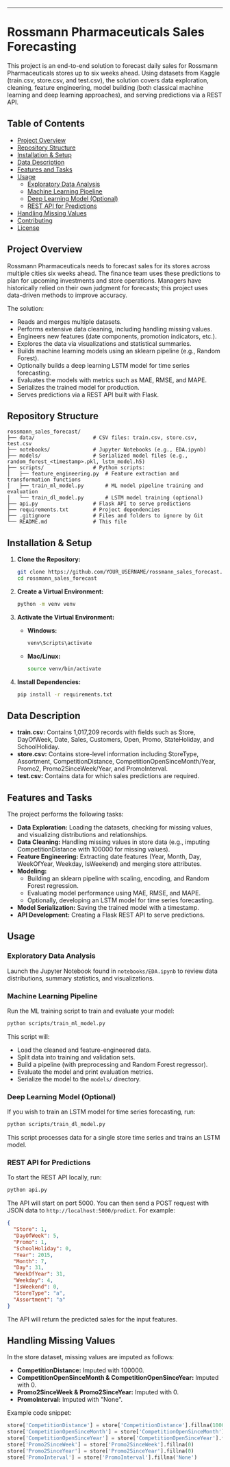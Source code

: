 ---

# Rossmann Pharmaceuticals Sales Forecasting

This project is an end-to-end solution to forecast daily sales for Rossmann Pharmaceuticals stores up to six weeks ahead. Using datasets from Kaggle (train.csv, store.csv, and test.csv), the solution covers data exploration, cleaning, feature engineering, model building (both classical machine learning and deep learning approaches), and serving predictions via a REST API.

## Table of Contents

- [Project Overview](#project-overview)
- [Repository Structure](#repository-structure)
- [Installation & Setup](#installation--setup)
- [Data Description](#data-description)
- [Features and Tasks](#features-and-tasks)
- [Usage](#usage)
  - [Exploratory Data Analysis](#exploratory-data-analysis)
  - [Machine Learning Pipeline](#machine-learning-pipeline)
  - [Deep Learning Model (Optional)](#deep-learning-model-optional)
  - [REST API for Predictions](#rest-api-for-predictions)
- [Handling Missing Values](#handling-missing-values)
- [Contributing](#contributing)
- [License](#license)

## Project Overview

Rossmann Pharmaceuticals needs to forecast sales for its stores across multiple cities six weeks ahead. The finance team uses these predictions to plan for upcoming investments and store operations. Managers have historically relied on their own judgment for forecasts; this project uses data-driven methods to improve accuracy.

The solution:
- Reads and merges multiple datasets.
- Performs extensive data cleaning, including handling missing values.
- Engineers new features (date components, promotion indicators, etc.).
- Explores the data via visualizations and statistical summaries.
- Builds machine learning models using an sklearn pipeline (e.g., Random Forest).
- Optionally builds a deep learning LSTM model for time series forecasting.
- Evaluates the models with metrics such as MAE, RMSE, and MAPE.
- Serializes the trained model for production.
- Serves predictions via a REST API built with Flask.

## Repository Structure

```
rossmann_sales_forecast/
├── data/                   # CSV files: train.csv, store.csv, test.csv
├── notebooks/              # Jupyter Notebooks (e.g., EDA.ipynb)
├── models/                 # Serialized model files (e.g., random_forest_<timestamp>.pkl, lstm_model.h5)
├── scripts/                # Python scripts:
│   ├── feature_engineering.py  # Feature extraction and transformation functions
│   ├── train_ml_model.py       # ML model pipeline training and evaluation
│   └── train_dl_model.py       # LSTM model training (optional)
├── api.py                  # Flask API to serve predictions
├── requirements.txt        # Project dependencies
├── .gitignore              # Files and folders to ignore by Git
└── README.md               # This file
```

## Installation & Setup

1. **Clone the Repository:**

   ```bash
   git clone https://github.com/YOUR_USERNAME/rossmann_sales_forecast.git
   cd rossmann_sales_forecast
   ```

2. **Create a Virtual Environment:**

   ```bash
   python -m venv venv
   ```

3. **Activate the Virtual Environment:**

   - **Windows:**
     ```bash
     venv\Scripts\activate
     ```
   - **Mac/Linux:**
     ```bash
     source venv/bin/activate
     ```

4. **Install Dependencies:**

   ```bash
   pip install -r requirements.txt
   ```

## Data Description

- **train.csv:** Contains 1,017,209 records with fields such as Store, DayOfWeek, Date, Sales, Customers, Open, Promo, StateHoliday, and SchoolHoliday.
- **store.csv:** Contains store-level information including StoreType, Assortment, CompetitionDistance, CompetitionOpenSinceMonth/Year, Promo2, Promo2SinceWeek/Year, and PromoInterval.
- **test.csv:** Contains data for which sales predictions are required.

## Features and Tasks

The project performs the following tasks:
- **Data Exploration:** Loading the datasets, checking for missing values, and visualizing distributions and relationships.
- **Data Cleaning:** Handling missing values in store data (e.g., imputing CompetitionDistance with 100000 for missing values).
- **Feature Engineering:** Extracting date features (Year, Month, Day, WeekOfYear, Weekday, IsWeekend) and merging store attributes.
- **Modeling:**
  - Building an sklearn pipeline with scaling, encoding, and Random Forest regression.
  - Evaluating model performance using MAE, RMSE, and MAPE.
  - Optionally, developing an LSTM model for time series forecasting.
- **Model Serialization:** Saving the trained model with a timestamp.
- **API Development:** Creating a Flask REST API to serve predictions.

## Usage

### Exploratory Data Analysis

Launch the Jupyter Notebook found in `notebooks/EDA.ipynb` to review data distributions, summary statistics, and visualizations.

### Machine Learning Pipeline

Run the ML training script to train and evaluate your model:

```bash
python scripts/train_ml_model.py
```

This script will:
- Load the cleaned and feature-engineered data.
- Split data into training and validation sets.
- Build a pipeline (with preprocessing and Random Forest regressor).
- Evaluate the model and print evaluation metrics.
- Serialize the model to the `models/` directory.

### Deep Learning Model (Optional)

If you wish to train an LSTM model for time series forecasting, run:

```bash
python scripts/train_dl_model.py
```

This script processes data for a single store time series and trains an LSTM model.

### REST API for Predictions

To start the REST API locally, run:

```bash
python api.py
```

The API will start on port 5000. You can then send a POST request with JSON data to `http://localhost:5000/predict`. For example:

```json
{
  "Store": 1,
  "DayOfWeek": 5,
  "Promo": 1,
  "SchoolHoliday": 0,
  "Year": 2015,
  "Month": 7,
  "Day": 31,
  "WeekOfYear": 31,
  "Weekday": 4,
  "IsWeekend": 0,
  "StoreType": "a",
  "Assortment": "a"
}
```

The API will return the predicted sales for the input features.

## Handling Missing Values

In the store dataset, missing values are imputed as follows:
- **CompetitionDistance:** Imputed with 100000.
- **CompetitionOpenSinceMonth & CompetitionOpenSinceYear:** Imputed with 0.
- **Promo2SinceWeek & Promo2SinceYear:** Imputed with 0.
- **PromoInterval:** Imputed with "None".

Example code snippet:

```python
store['CompetitionDistance'] = store['CompetitionDistance'].fillna(100000)
store['CompetitionOpenSinceMonth'] = store['CompetitionOpenSinceMonth'].fillna(0)
store['CompetitionOpenSinceYear'] = store['CompetitionOpenSinceYear'].fillna(0)
store['Promo2SinceWeek'] = store['Promo2SinceWeek'].fillna(0)
store['Promo2SinceYear'] = store['Promo2SinceYear'].fillna(0)
store['PromoInterval'] = store['PromoInterval'].fillna('None')
```
